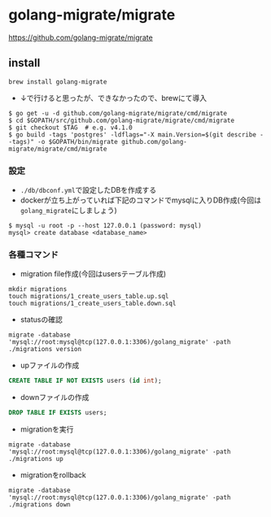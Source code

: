 # golang-migrate/migrate
https://github.com/golang-migrate/migrate

## install
```
brew install golang-migrate
```

- ↓で行けると思ったが、できなかったので、brewにて導入
```
$ go get -u -d github.com/golang-migrate/migrate/cmd/migrate
$ cd $GOPATH/src/github.com/golang-migrate/migrate/cmd/migrate
$ git checkout $TAG  # e.g. v4.1.0
$ go build -tags 'postgres' -ldflags="-X main.Version=$(git describe --tags)" -o $GOPATH/bin/migrate github.com/golang-migrate/migrate/cmd/migrate
```

### 設定
- `./db/dbconf.yml`で設定したDBを作成する
- dockerが立ち上がっていれば下記のコマンドでmysqlに入りDB作成(今回は`golang_migrate`にしましょう)
```
$ mysql -u root -p --host 127.0.0.1 (password: mysql)
mysql> create database <database_name>
```

### 各種コマンド
- migration file作成(今回はusersテーブル作成)
```
mkdir migrations
touch migrations/1_create_users_table.up.sql
touch migrations/1_create_users_table.down.sql
```

- statusの確認
```
migrate -database 'mysql://root:mysql@tcp(127.0.0.1:3306)/golang_migrate' -path ./migrations version
```

- upファイルの作成
```sql
CREATE TABLE IF NOT EXISTS users (id int);
```

- downファイルの作成
```sql
DROP TABLE IF EXISTS users;
```

- migrationを実行
```
migrate -database 'mysql://root:mysql@tcp(127.0.0.1:3306)/golang_migrate' -path ./migrations up
```

- migrationをrollback
```
migrate -database 'mysql://root:mysql@tcp(127.0.0.1:3306)/golang_migrate' -path ./migrations down
```
